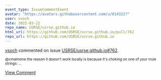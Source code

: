 ```yaml
---
event_type: IssueCommentEvent
avatar: "https://avatars.githubusercontent.com/u/814322?"
user: vsoch
date: 2022-03-22
repo_name: USRSE/usrse.github.io
html_url: https://github.com/USRSE/usrse.github.io/pull/762
repo_url: https://github.com/USRSE/usrse.github.io
---
```


<a href='https://github.com/vsoch' target='_blank'>vsoch</a> commented on issue <a href='https://github.com/USRSE/usrse.github.io/pull/762' target='_blank'>USRSE/usrse.github.io#762</a>.

<small>@cmaimone the reason it doesn't work locally is because it's choking on one of your rrule strings:...</small>

<a href='https://github.com/USRSE/usrse.github.io/pull/762' target='_blank'>View Comment</a>